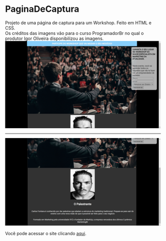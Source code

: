 # PaginaDeCaptura
Projeto de uma página de captura para um Workshop. Feito em HTML e CSS. 
<br>
Os créditos das imagens vão para o curso ProgramadorBr no qual o produtor Igor Oliveira disponibilizou as imagens.
<br>
<img width="800x800" src="github/preview1.png">
<hr>
<img width="800x800" src="github/preview2.png">

Você pode acessar o site clicando <a href="https://guilherme-landing-page-design.netlify.app/" target="_blank">aqui</a>.
